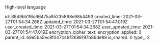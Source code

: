 High-level language

id: 88d9bb1f6c66475a95235898e68b4493
created_time: 2021-03-27T01:54:34.268Z
updated_time: 2021-03-27T01:54:47.019Z
user_created_time: 2021-03-27T01:54:34.268Z
user_updated_time: 2021-03-27T01:54:47.019Z
encryption_cipher_text: 
encryption_applied: 0
parent_id: b9e5ba5ec8f047449f2699197b86de89
is_shared: 0
type_: 2